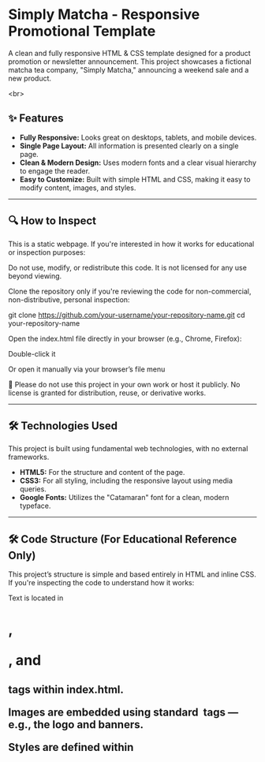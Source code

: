 # Simply Matcha - Responsive Promotional Template

A clean and fully responsive HTML & CSS template designed for a product promotion or newsletter announcement. This project showcases a fictional matcha tea company, "Simply Matcha," announcing a weekend sale and a new product.

\<br\>

## ✨ Features

  - **Fully Responsive:** Looks great on desktops, tablets, and mobile devices.
  - **Single Page Layout:** All information is presented clearly on a single page.
  - **Clean & Modern Design:** Uses modern fonts and a clear visual hierarchy to engage the reader.
  - **Easy to Customize:** Built with simple HTML and CSS, making it easy to modify content, images, and styles.

-----

## 🔍 How to Inspect

This is a static webpage. If you're interested in how it works for educational or inspection purposes:

Do not use, modify, or redistribute this code. It is not licensed for any use beyond viewing.

Clone the repository only if you're reviewing the code for non-commercial, non-distributive, personal inspection:

git clone https://github.com/your-username/your-repository-name.git
cd your-repository-name


Open the index.html file directly in your browser (e.g., Chrome, Firefox):

Double-click it

Or open it manually via your browser’s file menu

🛑 Please do not use this project in your own work or host it publicly. No license is granted for distribution, reuse, or derivative works.

-----

## 🛠️ Technologies Used

This project is built using fundamental web technologies, with no external frameworks.

  - **HTML5:** For the structure and content of the page.
  - **CSS3:** For all styling, including the responsive layout using media queries.
  - **Google Fonts:** Utilizes the "Catamaran" font for a clean, modern typeface.

-----

## 🛠 Code Structure (For Educational Reference Only)

This project’s structure is simple and based entirely in HTML and inline CSS. If you're inspecting the code to understand how it works:

Text is located in <h1>, <p>, and <h2> tags within index.html.

Images are embedded using standard <img> tags — e.g., the logo and banners.

Styles are defined within <style> tags in the <head>. These include colors, fonts, and layout.

📌 Please note:
This project is not licensed for customization, reuse, or distribution. This section is provided for learning and reference only.

-----

## 💬 Contributing

This project is intended for personal use only and is not licensed for distribution, modification, or derivative works.

As such:

❌ Forks, pull requests, and direct code contributions are not permitted.

✅ However, if you notice a bug, have a question, or would like to suggest an idea, you're welcome to open an issue
 for discussion.

Thank you for respecting the boundaries of this project.

-----

## 📜 License

This project is for personal use only. No license is granted for distribution or derivative works.
